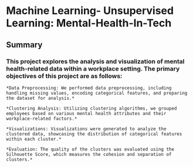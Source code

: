 # Machine Learning- Unsupervised Learning: Mental-Health-In-Tech

## Summary

### This project explores the analysis and visualization of mental health-related data within a workplace setting. The primary objectives of this project are as follows:

    *Data Preprocessing: We performed data preprocessing, including handling missing values, encoding categorical features, and preparing the dataset for analysis.*

    *Clustering Analysis: Utilizing clustering algorithms, we grouped employees based on various mental health attributes and their workplace-related factors.*

    *Visualizations: Visualizations were generated to analyze the clustered data, showcasing the distribution of categorical features within each cluster.*

    *Evaluation: The quality of the clusters was evaluated using the Silhouette Score, which measures the cohesion and separation of clusters.*
